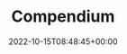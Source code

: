 ---
title : "Compendium"
description : "Welcome to the Compendium"
lead: "lead section"
date: 2022-10-15T08:48:45+00:00
lastmod: 2022-10-15T08:48:45+00:00
draft: false
images: []
weight: 1
---